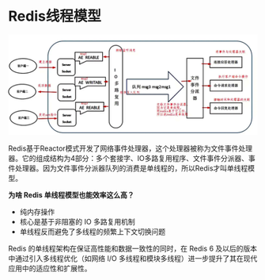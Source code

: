 # Redis线程模型


![](assets/Redis线程模型/redis线程模型.png)

Redis基于Reactor模式开发了网络事件处理器，这个处理器被称为文件事件处理器。它的组成结构为4部分：多个套接字、IO多路复用程序、文件事件分派器、事件处理器。因为文件事件分派器队列的消费是单线程的，所以Redis才叫单线程模型。

**为啥 Redis 单线程模型也能效率这么高？**

- 纯内存操作
- 核心是基于非阻塞的 IO 多路复用机制
- 单线程反而避免了多线程的频繁上下文切换问题

Redis 的单线程架构在保证高性能和数据一致性的同时，在 Redis 6 及以后的版本中通过引入多线程优化（如网络 I/O 多线程和模块多线程）进一步提升了其在现代应用中的适应性和扩展性。
